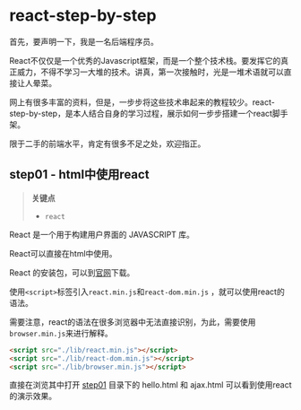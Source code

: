 # react-step-by-step
首先，要声明一下，我是一名后端程序员。

React不仅仅是一个优秀的Javascript框架，而是一个整个技术栈。要发挥它的真正威力，不得不学习一大堆的技术。讲真，第一次接触时，光是一堆术语就可以直接让人晕菜。

网上有很多丰富的资料，但是，一步步将这些技术串起来的教程较少。react-step-by-step，是本人结合自身的学习过程，展示如何一步步搭建一个react脚手架。

限于二手的前端水平，肯定有很多不足之处，欢迎指正。

## step01 - html中使用react

> **关键点**
>
> - `react`

React 是一个用于构建用户界面的 JAVASCRIPT 库。

React可以直接在html中使用。

React 的安装包，可以到[官网](https://github.com/facebook/react/releases)下载。

使用`<script>`标签引入`react.min.js`和`react-dom.min.js` ，就可以使用react的语法。

需要注意，react的语法在很多浏览器中无法直接识别，为此，需要使用`browser.min.js`来进行解释。

```html
<script src="./lib/react.min.js"></script>
<script src="./lib/react-dom.min.js"></script>
<script src="./lib/browser.min.js"></script>
```

直接在浏览其中打开 [step01](https://github.com/atlantis1024/react-step-by-step/blob/master/step01) 目录下的 hello.html 和 ajax.html 可以看到使用react的演示效果。

